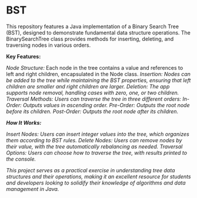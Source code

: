 # BST
This repository features a Java implementation of a Binary Search Tree (BST), designed to demonstrate fundamental data structure operations. The BinarySearchTree class provides methods for inserting, deleting, and traversing nodes in various orders.

<B>Key Features:</b>

<i>Node Structure:</i> Each node in the tree contains a value and references to left and right children, encapsulated in the Node class.
<i>Insertion: Nodes can be added to the tree while maintaining the BST properties, ensuring that left children are smaller and right children are larger.
<i>Deletion:</i> The app supports node removal, handling cases with zero, one, or two children.
<i>Traversal Methods:</i> Users can traverse the tree in three different orders:
<i>In-Order:</i> Outputs values in ascending order.
<i>Pre-Order:</i> Outputs the root node before its children.
<i>Post-Order:</i> Outputs the root node after its children.

<b>How It Works:</b>

<i>Insert Nodes:</i> Users can insert integer values into the tree, which organizes them according to BST rules.
<i>Delete Nodes:</i> Users can remove nodes by their value, with the tree automatically rebalancing as needed.
<i>Traversal Options:</i> Users can choose how to traverse the tree, with results printed to the console.

This project serves as a practical exercise in understanding tree data structures and their operations, making it an excellent resource for students and developers looking to solidify their knowledge of algorithms and data management in Java.
